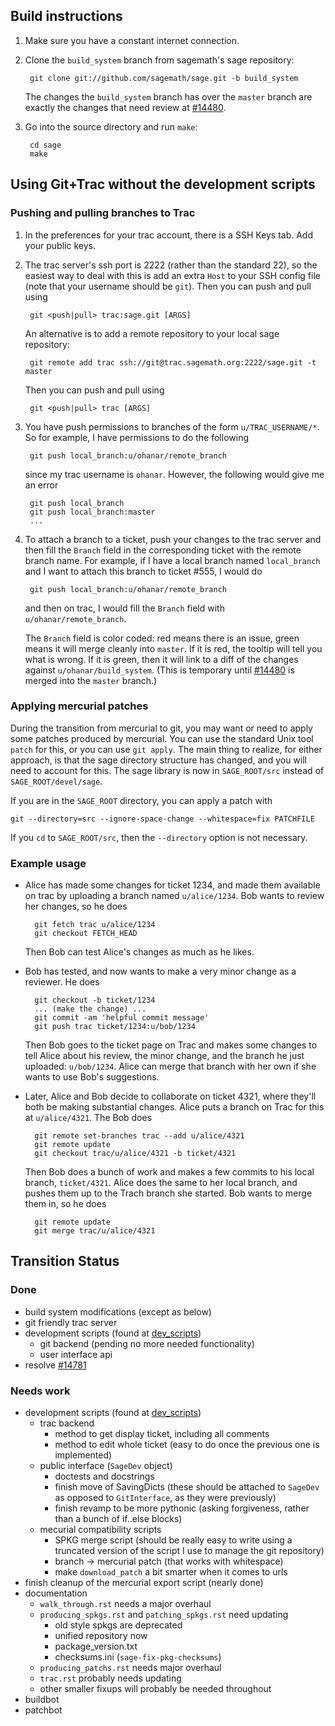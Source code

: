 ## Build instructions

1. Make sure you have a constant internet connection.
1. Clone the `build_system` branch from sagemath's sage repository:

        git clone git://github.com/sagemath/sage.git -b build_system

   The changes the `build_system` branch has over the `master` branch
   are exactly the changes that need review at [#14480](http://trac.sagemath.org/14480).

1. Go into the source directory and run `make`:

        cd sage
        make

## Using Git+Trac without the development scripts


### Pushing and pulling branches to Trac

1. In the preferences for your trac account, there is a SSH Keys tab. Add your public keys.

1. The trac server's ssh port is 2222 (rather than the standard 22), so
   the easiest way to deal with this is add an extra `Host` to your SSH config file (note
   that your username should be `git`). Then you can push and pull using

        git <push|pull> trac:sage.git [ARGS]

   An alternative is to add a remote repository to your local sage repository:

        git remote add trac ssh://git@trac.sagemath.org:2222/sage.git -t master

   Then you can push and pull using

        git <push|pull> trac [ARGS]

1. You have push permissions to branches of the form `u/TRAC_USERNAME/*`. So for
   example, I have permissions to do the following

        git push local_branch:u/ohanar/remote_branch

   since my trac username is `ohanar`. However, the following would give me an error

        git push local_branch
        git push local_branch:master
        ...

1. To attach a branch to a ticket, push your changes to the trac server and
   then fill the `Branch` field in the corresponding ticket with the remote branch
   name. For example, if I have a local branch named `local_branch` and I want to
   attach this branch to ticket #555, I would do

        git push local_branch:u/ohanar/remote_branch

   and then on trac, I would fill the `Branch` field with `u/ohanar/remote_branch`.

   The `Branch` field is color coded: red means there is an issue, green means it will
   merge cleanly into `master`. If it is red, the tooltip will tell you what is wrong.
   If it is green, then it will link to a diff of the changes against
   `u/ohanar/build_system`. (This is temporary until
   [#14480](http://trac.sagemath.org/14480) is merged into the `master` branch.)


### Applying mercurial patches

During the transition from mercurial to git, you may want or need to apply some patches produced by mercurial.  You can use the standard Unix tool `patch` for this, or you can use `git apply`.  The main thing to realize, for either approach, is that the sage directory structure has changed, and you will need to account for this.  The sage library is now in `SAGE_ROOT/src` instead of `SAGE_ROOT/devel/sage`.

If you are in the `SAGE_ROOT` directory, you can apply a patch with

    git --directory=src --ignore-space-change --whitespace=fix PATCHFILE

If you `cd` to `SAGE_ROOT/src`, then the `--directory` option is not necessary.


### Example usage

* Alice has made some changes for ticket 1234, and made them available on trac by uploading a branch named `u/alice/1234`.  Bob wants to review her changes, so he does

        git fetch trac u/alice/1234
        git checkout FETCH_HEAD

    Then Bob can test Alice's changes as much as he likes.

* Bob has tested, and now wants to make a very minor change as a reviewer.  He does

        git checkout -b ticket/1234
        ... (make the change) ...
        git commit -am 'helpful commit message'
        git push trac ticket/1234:u/bob/1234

    Then Bob goes to the ticket page on Trac and makes some changes to tell Alice about his review, the minor change, and the branch he just uploaded: `u/bob/1234`.  Alice can merge that branch with her own if she wants to use Bob's suggestions.

* Later, Alice and Bob decide to collaborate on ticket 4321, where they'll both be making substantial changes.  Alice puts a branch on Trac for this at `u/alice/4321`.  The Bob does

        git remote set-branches trac --add u/alice/4321
        git remote update
        git checkout trac/u/alice/4321 -b ticket/4321

    Then Bob does a bunch of work and makes a few commits to his local branch, `ticket/4321`.  Alice does the  same to her local branch, and pushes them up to the Trach branch she started.  Bob wants to merge them in, so he does

        git remote update
        git merge trac/u/alice/4321

## Transition Status

### Done

- build system modifications (except as below)
- git friendly trac server
- development scripts (found at [dev_scripts](https://github.com/ohanar/sage/tree/dev_scripts))
    * git backend (pending no more needed functionality)
    * user interface api
- resolve [#14781](http://trac.sagemath.org/14781)

### Needs work

- development scripts (found at [dev_scripts](https://github.com/ohanar/sage/tree/dev_scripts))
    * trac backend
        + method to get display ticket, including all comments
        + method to edit whole ticket (easy to do once the previous one is implemented)
    * public interface (`SageDev` object)
        + doctests and docstrings
        + finish move of SavingDicts (these should be attached to `SageDev` as opposed to `GitInterface`, as they were previously)
        + finish revamp to be more pythonic (asking forgiveness, rather than a bunch of if..else blocks)
    * mecurial compatibility scripts
        + SPKG merge script (should be really easy to write using a truncated version of the script I use to manage the git repository)
        + branch -> mercurial patch (that works with whitespace)
        + make `download_patch` a bit smarter when it comes to urls
- finish cleanup of the mercurial export script (nearly done)
- documentation
    * `walk_through.rst` needs a major overhaul
    * `producing_spkgs.rst` and `patching_spkgs.rst` need updating
        + old style spkgs are deprecated
        + unified repository now
        + package_version.txt
        + checksums.ini (`sage-fix-pkg-checksums`)
    * `producing_patchs.rst` needs major overhaul
    * `trac.rst` probably needs updating
    * other smaller fixups will probably be needed throughout
- buildbot
- patchbot